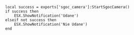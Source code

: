     local success = exports['sgoc_camera']:StartSgocCamera()
    if success then
        ESX.ShowNotification('Udane')
    elseif not success then
        ESX.ShowNotification('Nie Udane')
    end